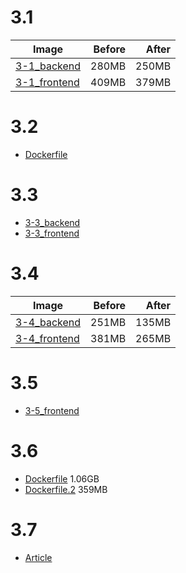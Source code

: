 # 3.1
|Image                                                               |Before|After|
|--------------------------------------------------------------------|-----:|----:|
|[3-1_backend](./3-1_3-3_3-4_3-5/backend-example-docker/Dockerfile)  |280MB |250MB|
|[3-1_frontend](./3-1_3-3_3-4_3-5/frontend-example-docker/Dockerfile)|409MB |379MB|

# 3.2
- [Dockerfile](./3-2/Dockerfile)

# 3.3
- [3-3_backend](./3-1_3-3_3-4_3-5/backend-example-docker/Dockerfile)
- [3-3_frontend](./3-1_3-3_3-4_3-5/frontend-example-docker/Dockerfile)

# 3.4
|Image                                                               |Before|After|
|--------------------------------------------------------------------|-----:|----:|
|[3-4_backend](./3-1_3-3_3-4_3-5/backend-example-docker/Dockerfile)  |251MB |135MB|
|[3-4_frontend](./3-1_3-3_3-4_3-5/frontend-example-docker/Dockerfile)|381MB |265MB|

# 3.5
- [3-5_frontend](./3-1_3-3_3-4_3-5/frontend-example-docker/Dockerfile)

# 3.6
- [Dockerfile](/part1/1-14/rails-example-project/Dockerfile) 1.06GB
- [Dockerfile.2](/part1/1-14/rails-example-project/Dockerfile.2) 359MB

# 3.7
- [Article](article.md)